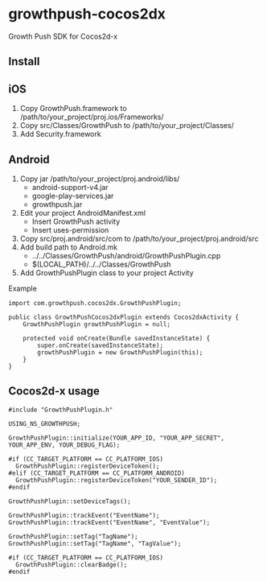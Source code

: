 growthpush-cocos2dx
===================

Growth Push SDK for Cocos2d-x

Install
----------------
iOS
----------------
1. Copy GrowthPush.framework to /path/to/your_project/proj.ios/Frameworks/
2. Copy src/Classes/GrowthPush to /path/to/your_project/Classes/
3. Add Security.framework

Android
----------------
1. Copy jar /path/to/your_project/proj.android/libs/
      + android-support-v4.jar
      + google-play-services.jar
      + growthpush.jar
2. Edit your project AndroidManifest.xml
      + Insert GrowthPush activity
      + Insert uses-permission
3. Copy src/proj.android/src/com to /path/to/your_project/proj.android/src
4. Add build path to Android.mk
      + ../../Classes/GrowthPush/android/GrowthPushPlugin.cpp
      + $(LOCAL_PATH)/../../Classes/GrowthPush
5. Add GrowthPushPlugin class to your project Activity

Example

    import com.growthpush.cocos2dx.GrowthPushPlugin;
    
    public class GrowthPushCocos2dxPlugin extends Cocos2dxActivity {
        GrowthPushPlugin growthPushPlugin = null;
        
        protected void onCreate(Bundle savedInstanceState) {
            super.onCreate(savedInstanceState);
            growthPushPlugin = new GrowthPushPlugin(this);
        }
    }

Cocos2d-x usage
----------------

    #include "GrowthPushPlugin.h"
    
    USING_NS_GROWTHPUSH;
    
    GrowthPushPlugin::initialize(YOUR_APP_ID, "YOUR_APP_SECRET", YOUR_APP_ENV, YOUR_DEBUG_FLAG);
    
    #if (CC_TARGET_PLATFORM == CC_PLATFORM_IOS)
      GrowthPushPlugin::registerDeviceToken();
    #elif (CC_TARGET_PLATFORM == CC_PLATFORM_ANDROID)
      GrowthPushPlugin::registerDeviceToken("YOUR_SENDER_ID");
    #endif
    
    GrowthPushPlugin::setDeviceTags();
    
    GrowthPushPlugin::trackEvent("EventName");
    GrowthPushPlugin::trackEvent("EventName", "EventValue");
    
    GrowthPushPlugin::setTag("TagName");
    GrowthPushPlugin::setTag("TagName", "TagValue");
    
    #if (CC_TARGET_PLATFORM == CC_PLATFORM_IOS)
      GrowthPushPlugin::clearBadge();
    #endif
